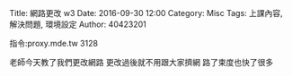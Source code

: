 Title: 網路更改 w3
Date: 2016-09-30 12:00
Category: Misc
Tags: 上課內容, 解決問題, 環境設定
Author: 40423201

<!-- PELICAN_END_SUMMARY -->

指令:proxy.mde.tw 3128

老師今天教了我們更改網路
更改過後就不用跟大家擠網
路了束度也快了很多